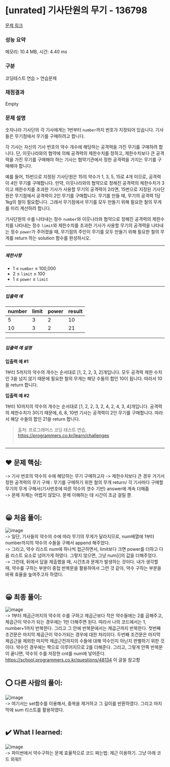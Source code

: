 # [unrated] 기사단원의 무기 - 136798 

[문제 링크](https://school.programmers.co.kr/learn/courses/30/lessons/136798) 

### 성능 요약

메모리: 10.4 MB, 시간: 4.40 ms

### 구분

코딩테스트 연습 > 연습문제

### 채점결과

Empty

### 문제 설명

<p>숫자나라 기사단의 각 기사에게는 1번부터 <code>number</code>까지 번호가 지정되어 있습니다. 기사들은 무기점에서 무기를 구매하려고 합니다.</p>

<p>각 기사는 자신의 기사 번호의 약수 개수에 해당하는 공격력을 가진 무기를 구매하려 합니다. 단, 이웃나라와의 협약에 의해 공격력의 제한수치를 정하고, 제한수치보다 큰 공격력을 가진 무기를 구매해야 하는 기사는 협약기관에서 정한 공격력을 가지는 무기를 구매해야 합니다.</p>

<p>예를 들어, 15번으로 지정된 기사단원은 15의 약수가 1, 3, 5, 15로 4개 이므로, 공격력이 4인 무기를 구매합니다. 만약, 이웃나라와의 협약으로 정해진 공격력의 제한수치가 3이고 제한수치를 초과한 기사가 사용할 무기의 공격력이 2라면, 15번으로 지정된 기사단원은 무기점에서 공격력이 2인 무기를 구매합니다. 무기를 만들 때, 무기의 공격력 1당 1kg의 철이 필요합니다. 그래서 무기점에서 무기를 모두 만들기 위해 필요한 철의 무게를 미리 계산하려 합니다.</p>

<p>기사단원의 수를 나타내는 정수 <code>number</code>와 이웃나라와 협약으로 정해진 공격력의 제한수치를 나타내는 정수 <code>limit</code>와 제한수치를 초과한 기사가 사용할 무기의 공격력을 나타내는 정수 <code>power</code>가 주어졌을 때, 무기점의 주인이 무기를 모두 만들기 위해 필요한 철의 무게를 return 하는 solution 함수를 완성하시오.</p>

<hr>

<h5>제한사항</h5>

<ul>
<li>1 ≤ <code>number</code> ≤ 100,000</li>
<li>2 ≤ <code>limit</code> ≤ 100</li>
<li>1 ≤ <code>power</code> ≤ <code>limit</code></li>
</ul>

<hr>

<h5>입출력 예</h5>
<table class="table">
        <thead><tr>
<th>number</th>
<th>limit</th>
<th>power</th>
<th>result</th>
</tr>
</thead>
        <tbody><tr>
<td>5</td>
<td>3</td>
<td>2</td>
<td>10</td>
</tr>
<tr>
<td>10</td>
<td>3</td>
<td>2</td>
<td>21</td>
</tr>
</tbody>
      </table>
<hr>

<h5>입출력 예 설명</h5>

<p><strong>입출력 예 #1</strong></p>

<p>1부터 5까지의 약수의 개수는 순서대로 [1, 2, 2, 3, 2]개입니다. 모두 공격력 제한 수치인 3을 넘지 않기 때문에 필요한 철의 무게는 해당 수들의 합인 10이 됩니다. 따라서 10을 return 합니다.</p>

<p><strong>입출력 예 #2</strong></p>

<p>1부터 10까지의 약수의 개수는 순서대로 [1, 2, 2, 3, 2, 4, 2, 4, 3, 4]개입니다. 공격력의 제한수치가 3이기 때문에, 6, 8, 10번 기사는 공격력이 2인 무기를 구매합니다. 따라서 해당 수들의 합인 21을 return 합니다.</p>


> 출처: 프로그래머스 코딩 테스트 연습, https://programmers.co.kr/learn/challenges <br><br>

<hr>

## ❤️ 문제 핵심: <br>
-> 기사 번호의 약수의 수에 해당하는 무기 구매하고자 -> 제한수치보다 큰 경우 거기서 정한 공격력의 무기 구매  : 무기를 구매하기 위한 철의 무개 return/ 각 기사마다 구매할 무기의 무게 구해서(기사번호에 따른 약수의 갯수 기반) answer에 계속 더해줌<br>
-> 문제 자체는 어렵지 않았다. 문제 이해하는 데 시간이 조금 걸릴 뿐. <br><br>

## 😀 처음 풀이: <br>
![image](https://user-images.githubusercontent.com/70849122/236735544-b42269a5-1e48-488d-893c-5fe6a1439608.png) <br>
-> 일단, 기사들의 약수의 수에 따라 무기의 무게가 달라지므로, num배열에 1부터 number까지의 약수의 수들을 구해서 append 해주었다. <br>
-> 그리고, 약수 리스트 num에 하나씩 접근하면서, limit보다 크면 power를 더하고 다음 리스트 요소로 넘어가게 하였다. 그렇지 않으면, 그냥 num[i]의 값을 더해주었다. <br>
-> 그런데, 뒤에서 답을 제출했을 때, 시간초과 문제가 발생하는 것이다. 내가 생각할 때, 약수를 구하는 부분이 중첩 반복문을 활용하여서 그런 것 같아, 약수 구하는 부분을 바꿔 효율을 높여주고자 하였다. <br><br>

## 😀 최종 풀이: <br>
![image](https://user-images.githubusercontent.com/70849122/236735625-43519be0-ec34-4b24-b72a-1fb9dde83ff5.png) <br>
-> 1부터 제곱근까지의 약수의 수를 구하고 제곱근보다 작은 약수들에는 2를 곱해주고, 제곱근이 약수가 되는 경우에는 1만 더해주면 된다. 따라서 나의 코드에서는 1, number+1까지 반복한다. 그리고 그 안에 반복문에서는 제곱근까지 반복한다. 첫번째 조건문은 마지막 제곱근이 약수가되는 경우에 대한 처리이다. 두번째 조건문은 마지막 제곱근을 제외한 마지막 제곱근전까지의 수들에 대해 약수인지 아닌지 판별하기 위한 것이다. 약수인 경우에는 짝으로 이루어지므로 2를 더해준다. 그리고, 그렇게 안쪽 반복문이 끝나면, 약수의 수를 저장한 cnt를 num에 넣어준다. <br>
https://school.programmers.co.kr/questions/48134 이 글을 참고함<br><br>

## ⭕ 다른 사람의 풀이: <br>
![image](https://user-images.githubusercontent.com/70849122/236736044-5d41f89b-43d1-41cb-ba05-428f1d5c017c.png) <br>
-> 여기서는 set함수를 이용해서, 중복을 제거하고 그 길이를 반환하였다. 그리고 마지막에 sum 리스트를 활용하였다. <br><br>

## ✔️ What I learned: <br> 
![image](https://user-images.githubusercontent.com/70849122/236737737-8d8e40ec-7e49-4e64-8331-8661069718c6.png) <br>
-> 파이썬에서 약수구하는 문제 효율적으로 코드 짜는법: 제근 이용하기. 그냥 아래 코드 외워!!<br>
